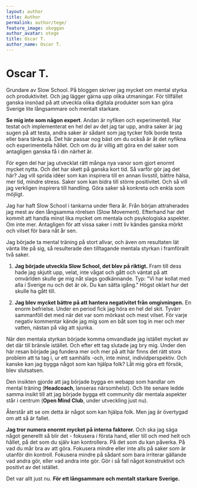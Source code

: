 ```yaml
---
layout: author
title: Author
permalink: author/tege/
feature_image: skoggan
author_avatar: otege
title: Oscar T.
author_name: Oscar T.
---
```


# Oscar T.

Grundare av Slow School. På bloggen skriver jag mycket om mental styrka och produktivitet. Och jag lägger gärna upp olika utmaningar. 
För tillfället ganska insnöad på att utveckla olika digitala produkter som kan göra Sverige lite långsammare och mentalt starkare. 

**Se mig inte som någon expert**. Andan är nyfiken och experimentell. Har testat och implementerat en hel del av det jag tar upp, andra saker är jag sugen på att testa, andra saker är sådant som jag tycker folk borde testa eller bara tänka på. Det här passar nog bäst om du också är åt det nyfikna och experimentella hållet. Och om du är villig att göra en del saker som antagligen ganska få i din närhet är.

För egen del har jag utvecklat rätt många nya vanor som gjort enormt mycket nytta. Och det har skett på ganska kort tid. Så varför gör jag det här? Jag vill sprida idéer som kan inspirera till en annan livsstil, bättre hälsa, mer tid, mindre stress. Saker som kan bidra till större positivitet. Och så vill jag verkligen inspirera till handling. Göra saker så konkreta och enkla som möjligt.

Jag har haft Slow School i tankarna under flera år. Från början attraherades jag mest av den långsamma rörelsen (Slow Movement). Efterhand har det kommit att handla minst lika mycket om mentala och psykologiska aspekter. Om inte mer. Antagligen för att vissa saker i mitt liv kändes ganska mörkt och vilset för bara nåt år sen.

Jag började ta mental träning på stort allvar, och även om resultaten lät vänta lite på sig, så resulterade den tilltagande mentala styrkan i framförallt två saker. 

1) **Jag började utveckla Slow School, det blev på riktigt.** Fram till dess hade jag skjutit upp, velat, inte vågat och gått och väntat på att omvärlden skulle ge mig nåt slags godkännande. Typ: "Vi har kollat med alla i Sverige nu och det är ok. Du kan sätta igång."  Högst oklart hur det skulle ha gått till. 

2) **Jag blev mycket bättre på att hantera negativitet från omgivningen.** En enorm befrielse. Under en period fick jag höra en hel del skit. Tyvärr sammanföll det med när det var som mörkast och mest vilset. För varje negativ kommentar kände jag mig som en båt som tog in mer och mer vatten, nästan på väg att sjunka. 

När den mentala styrkan började komma omvandlade jag istället mycket av det där till bränsle istället. Och efter ett tag slutade jag bry mig. Under den här resan började jag fundera mer och mer på att här finns det rätt stora problem att ta tag i, ur ett samhälls -och, inte minst, individperspektiv. Och kanske kan jag bygga något som kan hjälpa folk? Låt mig göra ett försök, blev slutsatsen.

Den insikten gjorde att jag började bygga en webapp som handlar om mental träning (**Headcoach**, lanseras närsomhelst). Och lite senare ledde samma insikt till att jag började bygga ett community där mentala aspekter står i centrum (**Open Mind Club**, under utveckling just nu). 

Återstår att se om detta är något som kan hjälpa folk. Men jag är övertygad om att så är fallet.

**Jag tror numera enormt mycket på interna faktorer.** Och ska jag säga något generellt så blir det - fokusera i första hand, eller till och med helt och hållet, på det som du själv kan kontrollera. På det som du kan påverka. På vad du mår bra av att göra. Fokusera mindre eller inte alls på saker som är utanför din kontroll. Fokusera mindre på sådant som bara irriterar gällande vad andra gör, eller vad andra inte gör. Gör i så fall något konstruktivt och positivt av det istället.

Det var allt just nu. **För ett långsammare och mentalt starkare Sverige.**

